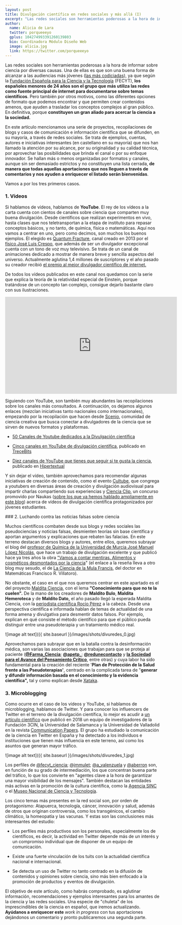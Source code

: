```yaml
---
layout: post
title: Divulgación científica en redes sociales y más allá (I)
excerpt: "Las redes sociales son herramientas poderosas a la hora de informar sobre ciencia por diversas causas. Una de ellas es que son una buena forma de alcanzar a las audiencias más jóvenes las más codiciadas, ya que según la Fundación Española para la Ciencia y la Tecnología (FECYT), los españoles menores de 24 años son el grupo que más utiliza las redes como fuente principal de internet para documentarse sobre temas científicos. Pero también por otros motivos, como las diferentes opciones de formato que podemos encontrar y que permiten crear contenidos amenos, que ayuden a trasladar los conceptos complejos al gran público. En definitiva, porque constituyen un gran aliado para acercar la ciencia a la sociedad."
author:
  name: Alicia de Lara
  twitter: porqueeeyo
  gplus: 104274993391260139803 
  bio: Coordinadora Módulo Diseño Web
  image: alicia.jpg
  link: https://twitter.com/porqueeeyo
---
```

Las redes sociales son herramientas poderosas a la hora de informar sobre ciencia por diversas causas. Una de ellas es que son una buena forma de alcanzar a las audiencias más jóvenes ([las más codiciadas](https://www.puromarketing.com/13/30510/claves-para-llegar-generacion-estrategia-marketing.html)), ya que según la [Fundación Española para la Ciencia y la Tecnología](https://www.fecyt.es/) (FECYT), **los españoles menores de 24 años son el grupo que más utiliza las redes como fuente principal de internet para documentarse sobre temas científicos**. Pero también por otros motivos, como las diferentes opciones de formato que podemos encontrar y que permiten crear contenidos amenos, que ayuden a trasladar los conceptos complejos al gran público. En definitiva, porque **constituyen un gran aliado para acercar la ciencia a la sociedad.**

En este artículo mencionamos una serie de proyectos, recopilaciones de blogs y casos de comunicación e información científica que se difunden, en su mayoría, a través de redes sociales. Se trata de ejemplos, cuentas, autores e iniciativas interesantes (en castellano en su mayoría) que nos han llamado la atención por su alcance, por su originalidad y su calidad técnica, por aprovechar las posibilidades que brinda el canal o por su enfoque innovador. Se hallan más o menos organizadas por formatos y canales, aunque sin ser demasiado estrictos y no constituyen una lista cerrada, **de manera que todas aquellas aportaciones que nos lleguen a través de comentarios y nos ayuden a enriquecer el listado serán bienvenidas**.

Vamos a por los tres primeros casos.

### 1. Vídeos

Si hablamos de vídeos, hablamos de **YouTube**. El rey de los vídeos a la carta cuenta con cientos de canales sobre ciencia que comparten muy buena divulgación. Desde científicos que realizan experimentos en vivo, hasta clases que nos teletransportan a la etapa de instituto para repasar conceptos básicos, y no tanto, de química, física o matemáticas. Aquí nos vamos a centrar en uno, pero como decimos, son muchos los buenos ejemplos. El elegido es [Quantum Fracture](https://www.youtube.com/channel/UCbdSYaPD-lr1kW27UJuk8Pw), canal creado en 2013  por el [físico José Luis Crespo](https://www.youtube.com/watch?v=UAuX_CjYYww), que además de ser un divulgador excepcional cuenta con un tono de voz muy televisivo. Se trata de un canal de animaciones dedicado a mostrar de manera breve y sencilla aspectos del universo. Actualmente aglutina 1,4 millones de suscriptores y el año pasado su creador recibió [el premio al mejor divulgador científico de internet.](https://www.thewatmag.com/descubrimientos/7-razones-por-las-que-quantum-fracture-ha-ganado-el-premio-a-mejor-divulgador-cientifico)

De todos los vídeos publicados en este canal nos quedamos con la serie que explica la teoría de la relatividad especial de Einstein, porque tratándose de un concepto tan complejo, consigue dejarlo bastante claro con sus ilustraciones. 

<iframe width="560" height="315" src="https://www.youtube.com/embed/7guqO7eWkSg" frameborder="0" allow="accelerometer; autoplay; encrypted-media; gyroscope; picture-in-picture" allowfullscreen></iframe>
<br>

Siguiendo con YouTube, son también muy abundantes las recopilaciones sobre los canales más consultados. A continuación, os dejamos algunos enlaces (mezclan iniciativas tanto nacionales como internacionales), empezando por la recopilación que hacen desde [Scenio](http://scenio.es/), comunidad de ciencia creativa que busca conectar a divulgadores de la ciencia que se sirven de nuevos formatos y plataformas.

* [50 Canales de Youtube dedicados a la Divulgación científica](http://scenio.es/50-canales-youtube-dedicados-la-divulgacion-cientifica)

* [Cinco canales en YouTube de divulgación científica](https://www.trecebits.com/2018/08/29/cinco-canales-en-youtube-de-divulgacion-cientifica/), publicado en [TreceBits](https://www.trecebits.com/)

* [Diez canales de YouTube que tienes que seguir si te gusta la ciencia](https://hipertextual.com/juno/youtube-ciencia), publicado en [Hipertextual](https://hipertextual.com/)

Y sin dejar el vídeo, también aprovechamos para recomendar algunas iniciativas de creación de contenido, como el evento [Cultube](https://workshops.ift.uam-csic.es/cultube), que congrega a youtubers en diversas áreas de creación y divulgación audiovisual para impartir charlas compartiendo sus experiencias y [Ciencia Clip](http://cienciaclip.naukas.com/), un concurso promovido por Naukas ([sobre los que ya hemos hablado ampliamente en este blog](http://mip.umh.es/blog/2016/09/25/fans-divulgacion-cientifica/)) acerca de vídeos de divulgación científica protagonizados por jóvenes estudiantes. 

### 2. Luchando contra las noticias falsas sobre ciencia

Muchos científicos combaten desde sus blogs y redes sociales las pseudociencias y noticias falsas, desmienten teorías sin base científica y aportan argumentos y explicaciones que rebaten las falacias. En este terreno destacan diversos blogs y autores, entre ellos, queremos subrayar el blog  del [profesor de Química de la Universidad de Murcia José Manuel López Nicolás](https://about.me/josemln), que hace un trabajo de divulgación excelente y que publicó hace ya tres años la obra ["Vamos a contar mentiras. Alimentos y cosméticos desmontados por la ciencia](https://francis.naukas.com/2016/03/19/resena-vamos-a-comprar-mentiras-de-jose-manuel-lopez-nicolas/)" (el enlace a la reseña lleva a otro blog muy sesudo, el de [La Ciencia de la Mula Francis](https://francis.naukas.com/), del doctor en Matemáticas Francisco R. Villatoro). 

No obstante, el caso en el que nos queremos centrar en este apartado es el del proyecto [Maldita Ciencia](https://maldita.es/malditaciencia/nace-maldita-ciencia-conocimiento-para-que-no-te-la-cuelen/), con el lema **"Conocimiento para que no te la cuelen".** De la mano de los creadores de **Maldito Bulo**, **Maldita Hemeroteca** y de **Maldito Dato,** el año pasado llegó la esperada Maldita Ciencia, con la [periodista científica Rocío Pérez](https://twitter.com/galatea128) a la cabeza. Desde una perspectiva científica e informada hablan de temas de actualidad de una forma amena y divulgativa para desmentir datos falsos. Por ejemplo, explican en qué consiste el método científico para que el público pueda distinguir entre una pseudoterapia y un tratamiento médico real. 

![image alt text]({{ site.baseurl }}/images/shots/divuredes_0.jpg)

Aprovechamos para subrayar que en la batalla contra la desinformación médica, son varias las asociaciones que trabajan para que se proteja al paciente (**[@Farma_Ciencia](https://twitter.com/Farma_Ciencia)**; **[@apetp_](https://twitter.com/apetp_)**; **[@redunecontacto](https://twitter.com/redunecontacto)** y **[la Sociedad para el Avance del Pensamiento Crítico](http://www.escepticos.es/)**, entre otras) y cuya labor ha sido fundamental para la creación del reciente '**Plan de Protección de la Salud frente a las Pseudoterapias'**, centrado en la complicada tarea de "**generar y difundir información basada en el conocimiento y la evidencia científica",** tal y como explican desde [Xataka](https://www.xataka.com/medicina-y-salud/universidades-hospitales-limpios-pseudociencia-asi-como-gobierno-espanol-quiere-apostar-ciencia-evidencia).

### 3. Microblogging

Como ocurre en el caso de los vídeos y YouTube, si hablamos de microblogging, hablamos de Twitter. Y para conocer los influencers de Twitter en el terreno de la divulgación científica, lo mejor es acudir a [un artículo científico](http://ojs.udg.edu/index.php/CommunicationPapers/article/view/386) que publicó en 2018 un equipo de investigadores de la Fundación 3CIN, la Universidad de Salamanca y la Universidad de Valladolid en la revista [Communication Papers](http://www.communicationpapers.com/). El grupo ha estudiado la comunicación de la ciencia en Twitter en España y ha detectado a los individuos e instituciones que tienen más influencia en este terreno, así como los asuntos que generan mayor tráfico.

![image alt text]({{ site.baseurl }}/images/shots/divuredes_1.jpg)

Los perfiles de [@fecyt_ciencia](https://twitter.com/fecyt_ciencia?lang=es); [@jmmulet](https://twitter.com/jmmulet?lang=es); [@a_valenzuela](https://twitter.com/a_valenzuela?lang=es) y [@aberron](https://twitter.com/aberron?lang=es) son, en función de su grado de intermediación, los que concentran buena parte del tráfico, lo que los convierte en "agentes clave a la hora de garantizar una mayor visibilidad de los mensajes". También destacan las entidades más activas en la promoción de la cultura científica, como la [Agencia SINC](https://twitter.com/agencia_sinc?lang=es) o el [Museo Nacional de Ciencia y Tecnología](https://twitter.com/muncyt?lang=es).

Los cinco temas más presentes en la red social son, por orden de protagonismo: Atapuerca, tecnología, cáncer, innovación y salud, además de otros que originan controversia, como los transgénicos, el cambio climático, la homeopatía y las vacunas. Y estas son las conclusiones más interesantes del estudio:

* Los perfiles más productivos son los personales, especialmente los de científicos, es decir, la actividad en Twitter depende más de un interés y un compromiso individual que de disponer de un equipo de comunicación.

* Existe una fuerte vinculación de los tuits con la actualidad científica nacional e internacional.

* Se detecta un uso de Twitter no tanto centrado en la difusión de contenidos y opiniones sobre ciencia, sino más bien enfocado a la promoción de productos y eventos de divulgación.

El objetivo de este artículo, como habrás comprobado, es aglutinar información, recomendaciones y ejemplos interesantes para los amantes de la ciencia y las redes sociales. Una especie de "chuleta" de los imprescindibles de la ciencia en español, que iremos actualizando. **Ayúdanos a enriquecer este** _work in progress_ con tus aportaciones dejándonos un comentario y pronto publicaremos una segunda parte. 


